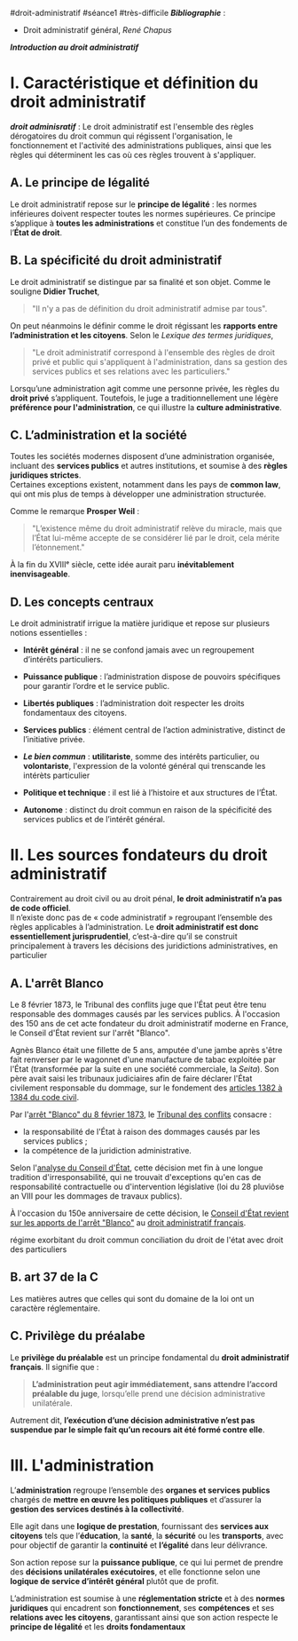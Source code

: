 #droit-administratif #séance1 #très-difficile
***Bibliographie*** :
- Droit administratif général, *René Chapus* 

***Introduction au droit administratif***
# I. Caractéristique et définition du droit administratif
***droit adminisratif*** :
Le droit administratif est l'ensemble des règles dérogatoires du droit commun qui régissent l'organisation, le fonctionnement et l'activité des administrations publiques, ainsi que les règles qui déterminent les cas où ces règles trouvent à s'appliquer.
## A. Le principe de légalité
Le droit administratif repose sur le **principe de légalité** : les normes inférieures doivent respecter toutes les normes supérieures. Ce principe s’applique à **toutes les administrations** et constitue l’un des fondements de l’**État de droit**.

## B. La spécificité du droit administratif
Le droit administratif se distingue par sa finalité et son objet. Comme le souligne **Didier Truchet**,

> "Il n'y a pas de définition du droit administratif admise par tous".

On peut néanmoins le définir comme le droit régissant les **rapports entre l’administration et les citoyens**. Selon le _Lexique des termes juridiques_,

> "Le droit administratif correspond à l'ensemble des règles de droit privé et public qui s'appliquent à l'administration, dans sa gestion des services publics et ses relations avec les particuliers."

Lorsqu’une administration agit comme une personne privée, les règles du **droit privé** s’appliquent. Toutefois, le juge a traditionnellement une légère **préférence pour l'administration**, ce qui illustre la **culture administrative**.

## C. L’administration et la société
Toutes les sociétés modernes disposent d’une administration organisée, incluant des **services publics** et autres institutions, et soumise à des **règles juridiques strictes**.  
Certaines exceptions existent, notamment dans les pays de **common law**, qui ont mis plus de temps à développer une administration structurée.

Comme le remarque **Prosper Weil** :

> "L’existence même du droit administratif relève du miracle, mais que l’État lui-même accepte de se considérer lié par le droit, cela mérite l’étonnement."

À la fin du XVIIIᵉ siècle, cette idée aurait paru **inévitablement inenvisageable**.

## D. Les concepts centraux
Le droit administratif irrigue la matière juridique et repose sur plusieurs notions essentielles :

- **Intérêt général** : il ne se confond jamais avec un regroupement d’intérêts particuliers.
    
- **Puissance publique** : l’administration dispose de pouvoirs spécifiques pour garantir l’ordre et le service public.
    
- **Libertés publiques** : l’administration doit respecter les droits fondamentaux des citoyens.
    
- **Services publics** : élément central de l’action administrative, distinct de l’initiative privée.

- ***Le bien commun*** : **utilitariste**, somme des intérêts particulier, ou **volontariste**, l'expression de la volonté général qui trenscande les intérèts particulier

- **Politique et technique** : il est lié à l’histoire et aux structures de l’État.
    
- **Autonome** : distinct du droit commun en raison de la spécificité des services publics et de l’intérêt général.

# II. Les sources fondateurs du droit administratif
Contrairement au droit civil ou au droit pénal, **le droit administratif n’a pas de code officiel**.  
Il n’existe donc pas de « code administratif » regroupant l’ensemble des règles applicables à l’administration.
Le **droit administratif est donc essentiellement jurisprudentiel**, c’est-à-dire qu’il se construit principalement à travers les décisions des juridictions administratives, en particulier
## A. L'arrêt Blanco
Le 8 février 1873, le Tribunal des conflits juge que l'État peut être tenu responsable des dommages causés par les services publics. À l'occasion des 150 ans de cet acte fondateur du droit administratif moderne en France, le Conseil d'État revient sur l'arrêt "Blanco".

Agnès Blanco était une fillette de 5 ans, amputée d'une jambe après s'être fait renverser par le wagonnet d'une manufacture de tabac exploitée par l'État (transformée par la suite en une société commerciale, la _Seita_). Son père avait saisi les tribunaux judiciaires afin de faire déclarer l'État civilement responsable du dommage, sur le fondement des [articles 1382 à 1384 du code civil](https://www.legifrance.gouv.fr/codes/section_lc/LEGITEXT000006070721/LEGISCTA000006136352/#LEGISCTA000006136352 "Articles 1382 à 1386 du code civil - Versions en vigueur du 19 février 1804 au 1er octobre 2016 - Légifrance - Nouvelle fenêtre").

Par l'[arrêt "Blanco" du 8 février 1873](https://www.conseil-etat.fr/fr/arianeweb/TC/decision/1873-02-08/00012 "Tribunal des conflits 00012, lecture du 8 février 1873, décision n° 00012 - Base de jurisprudence - Conseil d'État - Nouvelle fenêtre"), le [Tribunal des conflits](https://www.vie-publique.fr/fiches/268637-quest-ce-que-le-tribunal-des-conflits) consacre :

- la responsabilité de l'État à raison des dommages causés par les services publics ;
- la compétence de la juridiction administrative.

Selon l'[analyse du Conseil d'État](https://www.conseil-etat.fr/decisions-de-justice/jurisprudence/les-grandes-decisions-depuis-1873/tribunal-des-conflits-8-fevrier-1873-blanco "Tribunal des conflits, 8 février 1873, Blanco - Conseil d'État - Nouvelle fenêtre"), cette décision met fin à une longue tradition d'irresponsabilité, qui ne trouvait d'exceptions qu'en cas de responsabilité contractuelle ou d'intervention législative (loi du 28 pluviôse an VIII pour les dommages de travaux publics).

À l'occasion du 150e anniversaire de cette décision, le [Conseil d'État revient sur les apports de l'arrêt "Blanco"](https://www.conseil-etat.fr/actualites/arret-blanco-depuis-150-ans-l-etat-peut-etre-condamne-par-la-justice-administrative-pour-les-dommages-qu-il-cause "Arrêt \"Blanco\" : depuis 150 ans, l’État peut être condamné par la justice administrative pour les dommages qu’il cause - Conseil d'État - Nouvelle fenêtre") au [droit administratif français](https://www.vie-publique.fr/infographie/281044-infographie-organisation-des-juridictions-lordre-administratif).

régime exorbitant du droit commun
conciliation du droit de l'état avec droit des particuliers

## B. art 37 de la C
Les matières autres que celles qui sont du domaine de la loi ont un caractère réglementaire.

## C. Privilège du préalabe
Le **privilège du préalable** est un principe fondamental du **droit administratif français**. Il signifie que :

> **L’administration peut agir immédiatement, sans attendre l’accord préalable du juge**, lorsqu’elle prend une décision administrative unilatérale.

Autrement dit, **l’exécution d’une décision administrative n’est pas suspendue par le simple fait qu’un recours ait été formé contre elle**.

# III. L'administration
L’**administration** regroupe l’ensemble des **organes et services publics** chargés de **mettre en œuvre les politiques publiques** et d’assurer la **gestion des services destinés à la collectivité**.

Elle agit dans une **logique de prestation**, fournissant des **services aux citoyens** tels que l’**éducation**, la **santé**, la **sécurité** ou les **transports**, avec pour objectif de garantir la **continuité** et **l’égalité** dans leur délivrance.

Son action repose sur la **puissance publique**, ce qui lui permet de prendre des **décisions unilatérales exécutoires**, et elle fonctionne selon une **logique de service d’intérêt général** plutôt que de profit.

L’administration est soumise à une **réglementation stricte** et à des **normes juridiques** qui encadrent son **fonctionnement**, ses **compétences** et ses **relations avec les citoyens**, garantissant ainsi que son action respecte le **principe de légalité** et les **droits fondamentaux**

